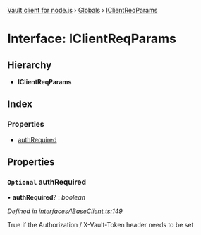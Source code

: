 [Vault client for node.js](../README.md) › [Globals](../globals.md) › [IClientReqParams](iclientreqparams.md)

# Interface: IClientReqParams

## Hierarchy

* **IClientReqParams**

## Index

### Properties

* [authRequired](iclientreqparams.md#optional-authrequired)

## Properties

### `Optional` authRequired

• **authRequired**? : *boolean*

*Defined in [interfaces/IBaseClient.ts:149](https://github.com/theogravity/vault-tacular/blob/a3c7591/src/interfaces/IBaseClient.ts#L149)*

True if the Authorization / X-Vault-Token header needs to be set

